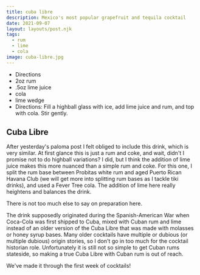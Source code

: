 ```yaml
---
title: cuba libre
description: Mexico's most popular grapefruit and tequila cocktail
date: 2021-09-07
layout: layouts/post.njk
tags:
  - rum
  - lime
  - cola
image: cuba-libre.jpg
---
```

 - Directions
 - 2oz rum
 - .5oz lime juice
 - cola
 - lime wedge
 - Directions: Fill a highball glass with ice, add lime juice and rum, and top with cola. Stir gently.

## Cuba Libre

After yesterday's paloma post I felt obliged to include this drink, which is very similar. At first glance this is just a rum and coke, and wait, didn't I promise not to do highball variations? I did, but I think the addition of lime juice makes this more nuanced than a simple rum and coke. For this one, I split the rum base between Probitas white rum and aged Puerto Rican Havana Club (we will get more into splitting rum bases as I tackle tiki drinks), and used a Fever Tree cola. The addition of lime here really heightens and balances the drink.

There is not too much else to say on preparation here.

The drink supposedly originated during the Spanish-American War when Coca-Cola was first shipped to Cuba, mixed with Cuban rum and lime instead of an older version of the Cuba Libre that was made with molasses or honey syrup bases. Many older cocktails have multiple or dubious (or multiple dubious) origin stories, so I don't go in too much for the cocktail historian role. Unfortunately it is still not so simple to get Cuban rums stateside, so making a true Cuba Libre with Cuban rum is out of reach.

We've made it through the first week of cocktails!
